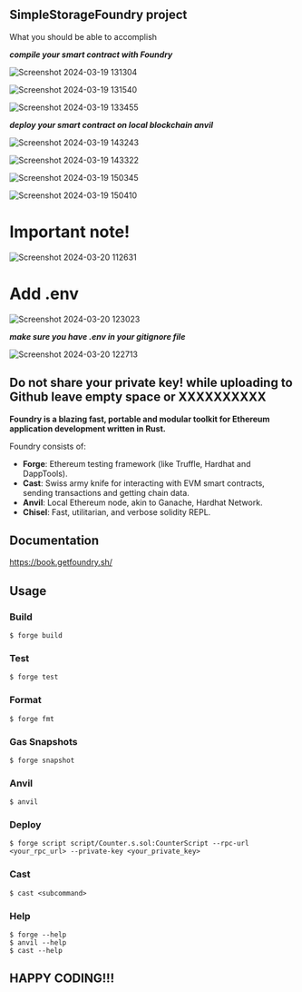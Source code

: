 ## SimpleStorageFoundry project 

What you should be able to accomplish 


***compile your smart contract with Foundry***

  
![Screenshot 2024-03-19 131304](https://github.com/DCVglobalnetwork/simpleStorageFoundry/assets/105791829/0f1e0c7d-3d62-4619-b40d-3b021eb54f5e)

![Screenshot 2024-03-19 131540](https://github.com/DCVglobalnetwork/simpleStorageFoundry/assets/105791829/d0dcb33c-46c6-4435-b4c7-7bdf1e45c67b)

![Screenshot 2024-03-19 133455](https://github.com/DCVglobalnetwork/simpleStorageFoundry/assets/105791829/08a2221f-6fce-4135-b584-c328d26663eb)




***deploy your smart contract on local blockchain anvil***




![Screenshot 2024-03-19 143243](https://github.com/DCVglobalnetwork/simpleStorageFoundry/assets/105791829/e22dbbd4-9066-4c8f-b569-a4738deb1601)

![Screenshot 2024-03-19 143322](https://github.com/DCVglobalnetwork/simpleStorageFoundry/assets/105791829/0f331668-3ee3-4cdf-8605-8693bcd3b4da)

![Screenshot 2024-03-19 150345](https://github.com/DCVglobalnetwork/simpleStorageFoundry/assets/105791829/6858c75e-c011-4ed8-8571-3906763ba2ce)

![Screenshot 2024-03-19 150410](https://github.com/DCVglobalnetwork/simpleStorageFoundry/assets/105791829/97b0e46c-d267-4660-8bdb-cb1fa1a44a1c)


# Important note! 

![Screenshot 2024-03-20 112631](https://github.com/DCVglobalnetwork/simpleStorageFoundry/assets/105791829/164e9235-43f8-40a8-954f-459035d5f2b9)


# Add .env 

![Screenshot 2024-03-20 123023](https://github.com/DCVglobalnetwork/simpleStorageFoundry/assets/105791829/74849a33-dfec-4abd-b1f1-d7738c2ca95a)

***make sure you have .env in your gitignore file***

![Screenshot 2024-03-20 122713](https://github.com/DCVglobalnetwork/simpleStorageFoundry/assets/105791829/c36a27fd-785c-421f-9ef0-cc0cd2c6656a)

## Do not share your private key! while uploading to Github leave empty space or XXXXXXXXXX 




**Foundry is a blazing fast, portable and modular toolkit for Ethereum application development written in Rust.**

Foundry consists of:

-   **Forge**: Ethereum testing framework (like Truffle, Hardhat and DappTools).
-   **Cast**: Swiss army knife for interacting with EVM smart contracts, sending transactions and getting chain data.
-   **Anvil**: Local Ethereum node, akin to Ganache, Hardhat Network.
-   **Chisel**: Fast, utilitarian, and verbose solidity REPL.

## Documentation

https://book.getfoundry.sh/

## Usage

### Build

```shell
$ forge build
```

### Test

```shell
$ forge test
```

### Format

```shell
$ forge fmt
```

### Gas Snapshots

```shell
$ forge snapshot
```

### Anvil

```shell
$ anvil
```

### Deploy

```shell
$ forge script script/Counter.s.sol:CounterScript --rpc-url <your_rpc_url> --private-key <your_private_key>
```

### Cast

```shell
$ cast <subcommand>
```

### Help

```shell
$ forge --help
$ anvil --help
$ cast --help
```

## HAPPY CODING!!!

